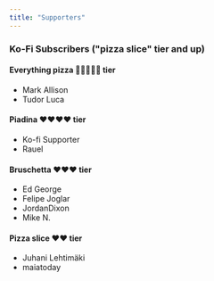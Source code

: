 ```yaml
---
title: "Supporters"
---
```


### Ko-Fi Subscribers ("pizza slice" tier and up)
#### Everything pizza 🍕🍕🍕🍕🍕 tier
 * Mark Allison
 * Tudor Luca
#### Piadina ❤️❤️❤️❤️ tier
 * Ko-fi Supporter
 * Rauel
#### Bruschetta ❤️❤️❤️ tier
 * Ed George
 * Felipe Joglar
 * JordanDixon
 * Mike N.
#### Pizza slice ❤️❤️ tier
 * Juhani Lehtimäki
 * maiatoday
